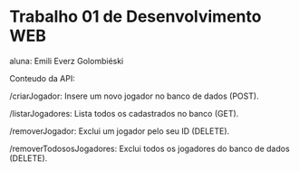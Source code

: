 # Trabalho 01 de Desenvolvimento WEB
aluna: Emili Everz Golombiéski

Conteudo da API:

/criarJogador: Insere um novo jogador no banco de dados (POST).

/listarJogadores: Lista todos os cadastrados no banco (GET).

/removerJogador: Exclui um  jogador pelo seu ID (DELETE).

/removerTodososJogadores: Exclui todos os jogadores do banco de dados (DELETE).

